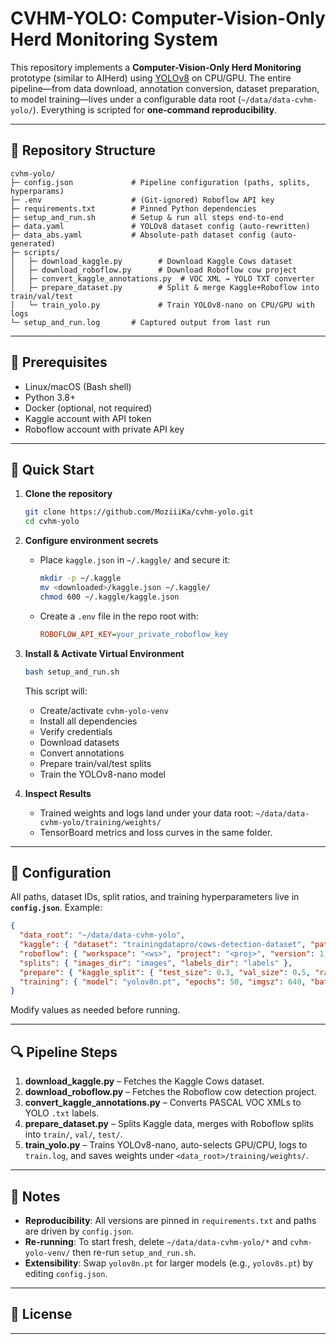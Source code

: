 # CVHM-YOLO: Computer-Vision-Only Herd Monitoring System

This repository implements a **Computer-Vision-Only Herd Monitoring** prototype (similar to AIHerd) using [YOLOv8](https://github.com/ultralytics/ultralytics) on CPU/GPU. The entire pipeline—from data download, annotation conversion, dataset preparation, to model training—lives under a configurable data root (`~/data/data-cvhm-yolo/`). Everything is scripted for **one‑command reproducibility**.

---

## 📁 Repository Structure

```text
cvhm-yolo/
├─ config.json             # Pipeline configuration (paths, splits, hyperparams)
├─ .env                    # (Git-ignored) Roboflow API key
├─ requirements.txt        # Pinned Python dependencies
├─ setup_and_run.sh        # Setup & run all steps end-to-end
├─ data.yaml               # YOLOv8 dataset config (auto-rewritten)
├─ data_abs.yaml           # Absolute-path dataset config (auto-generated)
├─ scripts/
│   ├─ download_kaggle.py        # Download Kaggle Cows dataset
│   ├─ download_roboflow.py      # Download Roboflow cow project
│   ├─ convert_kaggle_annotations.py  # VOC XML → YOLO TXT converter
│   ├─ prepare_dataset.py        # Split & merge Kaggle+Roboflow into train/val/test
│   └─ train_yolo.py             # Train YOLOv8-nano on CPU/GPU with logs
└─ setup_and_run.log       # Captured output from last run
```

---

## 🔧 Prerequisites

* Linux/macOS (Bash shell)
* Python 3.8+
* Docker (optional, not required)
* Kaggle account with API token
* Roboflow account with private API key

---

## 🚀 Quick Start

1. **Clone the repository**

   ```bash
   git clone https://github.com/MoziiiKa/cvhm-yolo.git
   cd cvhm-yolo
   ```

2. **Configure environment secrets**

   * Place `kaggle.json` in `~/.kaggle/` and secure it:

     ```bash
     mkdir -p ~/.kaggle
     mv <downloaded>/kaggle.json ~/.kaggle/
     chmod 600 ~/.kaggle/kaggle.json
     ```
   * Create a `.env` file in the repo root with:

     ```ini
     ROBOFLOW_API_KEY=your_private_roboflow_key
     ```

3. **Install & Activate Virtual Environment**

   ```bash
   bash setup_and_run.sh
   ```

   This script will:

   * Create/activate `cvhm-yolo-venv`
   * Install all dependencies
   * Verify credentials
   * Download datasets
   * Convert annotations
   * Prepare train/val/test splits
   * Train the YOLOv8-nano model

4. **Inspect Results**

   * Trained weights and logs land under your data root: `~/data/data-cvhm-yolo/training/weights/`
   * TensorBoard metrics and loss curves in the same folder.

---

## 📜 Configuration

All paths, dataset IDs, split ratios, and training hyperparameters live in **`config.json`**. Example:

```json
{
  "data_root": "~/data/data-cvhm-yolo",
  "kaggle": { "dataset": "trainingdatapro/cows-detection-dataset", "path": "raw/kaggle" },
  "roboflow": { "workspace": "<ws>", "project": "<proj>", "version": 1, "path": "raw/roboflow" },
  "splits": { "images_dir": "images", "labels_dir": "labels" },
  "prepare": { "kaggle_split": { "test_size": 0.3, "val_size": 0.5, "random_state": 42 } },
  "training": { "model": "yolov8n.pt", "epochs": 50, "imgsz": 640, "batch_size": 4, "device_preference": ["cuda:0","cpu"] }
}
```

Modify values as needed before running.

---

## 🔍 Pipeline Steps

1. **download\_kaggle.py**  – Fetches the Kaggle Cows dataset.
2. **download\_roboflow\.py** – Fetches the Roboflow cow detection project.
3. **convert\_kaggle\_annotations.py** – Converts PASCAL VOC XMLs to YOLO `.txt` labels.
4. **prepare\_dataset.py** – Splits Kaggle data, merges with Roboflow splits into `train/`, `val/`, `test/`.
5. **train\_yolo.py** – Trains YOLOv8-nano, auto-selects GPU/CPU, logs to `train.log`, and saves weights under `<data_root>/training/weights/`.

---

## 📝 Notes

* **Reproducibility**: All versions are pinned in `requirements.txt` and paths are driven by `config.json`.
* **Re-running**: To start fresh, delete `~/data/data-cvhm-yolo/*` and `cvhm-yolo-venv/` then re-run `setup_and_run.sh`.
* **Extensibility**: Swap `yolov8n.pt` for larger models (e.g., `yolov8s.pt`) by editing `config.json`.

---

## 📄 License



---
